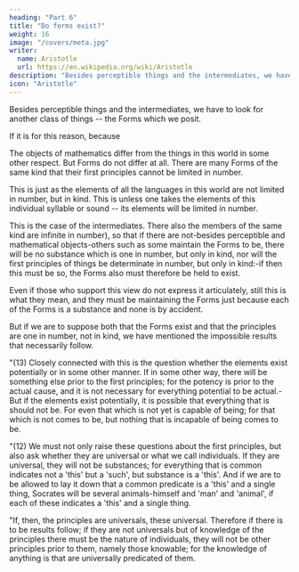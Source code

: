 ```yaml
---
heading: "Part 6"
title: "Do forms exist?"
weight: 16
image: "/covers/meta.jpg"
writer:
  name: Aristotle 
  url: https://en.wikipedia.org/wiki/Aristotle
description: "Besides perceptible things and the intermediates, we have to look for another class of things -- the Forms which we posit. "
icon: "Aristotle"
---
```



Besides perceptible things and the intermediates, we have to look for another class of things -- the Forms which we posit. 

If it is for this reason, because

The objects of mathematics differ from the things in this world in some other respect. But Forms do not differ at all. There are many Forms of the same kind that their first principles cannot be limited in number. 

This is just as the elements of all the languages in this world are not limited in number, but in kind. This is unless one takes the elements of this individual syllable or sound -- its elements will be limited in number.  

This is the case of the intermediates. There also the members of the same kind are infinite in number), so that if there are not-besides perceptible and mathematical objects-others such as some maintain the Forms to be, there will be no substance which is one in number, but only in kind, nor will the first principles of things be determinate in number, but only in kind:-if then this must be so, the Forms also must therefore be held to exist. 

Even if those who support this view do not express it articulately, still this is what they mean, and they must be maintaining the Forms just because each of the Forms is a substance and none is by accident.

But if we are to suppose both that the Forms exist and that the principles are one in number, not in kind, we have mentioned the impossible results that necessarily follow.


"(13) Closely connected with this is the question whether the elements exist potentially or in some other manner. If in some other way, there will be something else prior to the first principles; for the potency is prior to the actual cause, and it is not necessary for everything potential to be actual.-But if the elements exist potentially, it is possible that everything that is should not be. For even that which is not yet is capable of being; for that which is not comes to be, but nothing that is incapable of being comes to be.

"(12) We must not only raise these questions about the first principles, but also ask whether they are universal or what we call individuals. If they are universal, they will not be substances; for everything that is common indicates not a 'this' but a 'such', but substance is a 'this'. And if we are to be allowed to lay it down that a common predicate is a 'this' and a single thing, Socrates will be several animals-himself and 'man' and 'animal', if each of these indicates a 'this' and a single thing.

"If, then, the principles are universals, these universal. Therefore if there is to be results follow; if they are not universals but of knowledge of the principles there must be the nature of individuals, they will not be other principles prior to them, namely those knowable; for the knowledge of anything is that are universally predicated of them.
